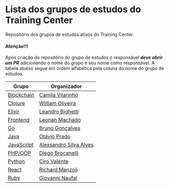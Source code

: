 # Lista dos grupos de estudos do Training Center

Repositório dos grupos de estudos ativos do Training Center.

#### Atenção!!!
Após criação do repositório do grupo de estudos o responsável ***deve abrir um PR*** adicionando o nome do grupo e seu nome como responsável. A tabela abaixo segue em ordem alfabética pela coluna do nome do grupo de estudos.

| Grupo | Organizador |
| ----- | ----- |
| [Blockchain](https://github.com/training-center/blockchain-study-group) | [Camila Vilarinho](https://github.com/camilaavilarinho) | 
| [Clojure](https://github.com/training-center/clojure-study-group) | [William Oliveira](https://github.com/woliveiras) | 
| [Elixir](https://github.com/training-center/elixir-study-group) | [Leandro Bighetti](https://github.com/lbighetti) | 
| [Frontend](https://github.com/training-center/frontend-study-group) | [Leonan Machado](https://github.com/leonantvrs) | 
| [Go](https://github.com/training-center/go-study-group) | [Bruno Gonçalves](https://github.com/brunogbr) | 
| [Java](https://github.com/training-center/java-study-group) | [Otávio Prado](https://github.com/otavioprado) |
| [JavaScript](https://github.com/training-center/javascript-study-group) | [Alexsandro Silva Alves](https://github.com/AlexsandroSA) |
| [PHP/OOP](https://github.com/training-center/php-study-group) | [Diego Brocanelli](https://github.com/Diego-Brocanelli) | 
| [Python](https://github.com/training-center/python-study-group) | [Ciro Valente](https://github.com/cvalentefilho) | 
| [React](https://github.com/training-center/react-study-group) | [Richard Manzoli](https://github.com/manzolirch) |
| [Ruby](https://github.com/training-center/ruby-study-group) | [Giovanni Naufal](https://github.com/gionaufal) |

